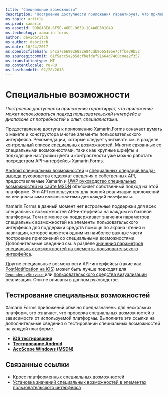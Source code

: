 ```yaml
---
title: "Специальные возможности"
description: "Построение доступности приложения гарантирует, что приложение может использоваться подход пользовательский интерфейс в диапазоне от потребностей и опыт, специалистами."
ms.topic: article
ms.prod: xamarin
ms.assetid: 99B8A8E8-6F5E-46BC-9639-1C4A6D301049
ms.technology: xamarin-forms
author: davidbritch
ms.author: dabritch
ms.date: 10/24/2017
ms.openlocfilehash: 54ca72669926822e84cdb96b5195e7cffbe39b52
ms.sourcegitcommit: 61f5ecc5a2b5dcfbefdef91664d7460c0ee2f357
ms.translationtype: MT
ms.contentlocale: ru-RU
ms.lasthandoff: 02/28/2018
---
```

# <a name="accessibility"></a>Специальные возможности

_Построение доступности приложения гарантирует, что приложение может использоваться подход пользовательский интерфейс в диапазоне от потребностей и опыт, специалистами._

Предоставление доступа к приложению Xamarin.Forms означает думать о макете и конструктора многие элементы пользовательского интерфейса. Рекомендации, которые следует учитывать см. в разделе [контрольный список специальных возможностей](~/cross-platform/app-fundamentals/accessibility.md). Многих связанных со специальными возможностями, таких как крупные шрифты и подходящие настройки цвета и контрастности уже можно работать посредством API-интерфейсы Xamarin.Forms.

[Android специальных возможностей](~/android/app-fundamentals/accessibility.md) и [специальных операций ввода-вывода](~/ios/app-fundamentals/accessibility.md) руководства содержат сведения о собственных API, предоставляемые Xamarin и [UWP руководство специальных возможностей на сайте MSDN](https://msdn.microsoft.com/windows/uwp/accessibility/basic-accessibility-information) объясняет собственный подход на этой платформе. Эти API используются для полной реализации приложений со специальными возможностями для каждой платформы.

Xamarin.Forms в данный момент нет *встроенные* поддержки для всех специальных возможностей API-интерфейса на каждом из базовой платформы. Тем не менее он поддерживает значения параметров специальных возможностей на элементы пользовательского интерфейса для поддержки средств помощь по экрана чтения и навигации, которое является одним из наиболее важные части построение приложений со специальными возможностями. Дополнительные сведения см. в разделе [значения параметров специальных возможностей на элементы пользовательского интерфейса](~/xamarin-forms/app-fundamentals/accessibility/setting-accessibility-values.md).

Другие специальные возможности API-интерфейсы (такие как [PostNotification на iOS](~/ios/app-fundamentals/accessibility.md)) может быть лучше подходят для [ `DependencyService` ](~/xamarin-forms/app-fundamentals/dependency-service/index.md) или [пользовательского средства визуализации](~/xamarin-forms/app-fundamentals/custom-renderer/index.md) реализации. Они не описаны в данном руководстве.

## <a name="testing-accessibility"></a>Тестирование специальных возможностей

Xamarin.Forms приложений обычно предназначены для нескольких платформ, это означает, что проверка специальных возможностей в зависимости от используемой платформы. Выполните эти ссылки на дополнительные сведения о тестировании специальных возможностей на каждой платформе.

- [**iOS тестирования**](~/ios/app-fundamentals/accessibility.md)
- [**Тестирование Android**](~/android/app-fundamentals/accessibility.md)
- [**AccScope Windows (MSDN)**](https://msdn.microsoft.com/library/windows/desktop/dn433239)


## <a name="related-links"></a>Связанные ссылки

- [Кросс платформенных специальных возможностей](~/cross-platform/app-fundamentals/accessibility.md)
- [Установка значений специальных возможностей в элементах пользовательского интерфейса](~/xamarin-forms/app-fundamentals/accessibility/setting-accessibility-values.md)
